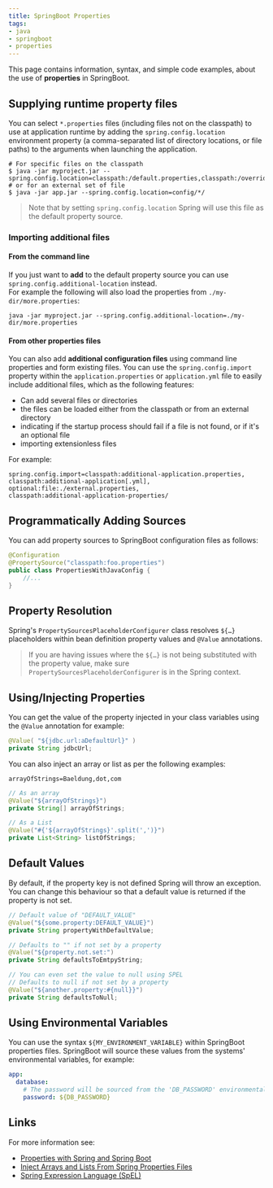 ```yaml
---
title: SpringBoot Properties
tags:
- java
- springboot
- properties
---
```


This page contains information, syntax, and simple code examples, about the use of **properties** in SpringBoot.
<!--more-->

## Supplying runtime property files

You can select `*.properties` files (including files not on the classpath) to use at application runtime by adding the
`spring.config.location` environment property (a comma-separated list of directory locations, or file paths) to the arguments
when launching the application.

```shell
# For specific files on the classpath
$ java -jar myproject.jar --spring.config.location=classpath:/default.properties,classpath:/override.properties
# or for an external set of file
$ java -jar app.jar --spring.config.location=config/*/
```

> Note that by setting `spring.config.location` Spring will use this file as the default property source.

### Importing additional files

#### From the command line

If you just want to **add** to the default property source you can use `spring.config.additional-location` instead.     
For example the following will also load the properties from `./my-dir/more.properties`:

```shell
java -jar myproject.jar --spring.config.additional-location=./my-dir/more.properties
```

#### From other properties files

You can also add **additional configuration files** using command line properties and form existing files.
You can use the `spring.config.import` property within the `application.properties` or `application.yml` file to easily 
include additional files, which as the following features:

* Can add several files or directories
* the files can be loaded either from the classpath or from an external directory
* indicating if the startup process should fail if a file is not found, or if it's an optional file
* importing extensionless files

For example:
```properties
spring.config.import=classpath:additional-application.properties,
classpath:additional-application[.yml],
optional:file:./external.properties,
classpath:additional-application-properties/
```

## Programmatically Adding Sources

You can add property sources to SpringBoot configuration files as follows:

```java
@Configuration
@PropertySource("classpath:foo.properties")
public class PropertiesWithJavaConfig {
    //...
}
```

## Property Resolution

Spring's `PropertySourcesPlaceholderConfigurer` class resolves `${…}` placeholders within bean definition property 
values and `@Value` annotations.

> If you are having issues where the `${…}` is not being substituted with the property value, make sure  
> `PropertySourcesPlaceholderConfigurer` is in the Spring context.

## Using/Injecting Properties

You can get the value of the property injected in your class variables using the `@Value` annotation for example:

```java
@Value( "${jdbc.url:aDefaultUrl}" )
private String jdbcUrl;
```

You can also inject an array or list as per the following examples:

```properties
arrayOfStrings=Baeldung,dot,com
```

```java
// As an array
@Value("${arrayOfStrings}")
private String[] arrayOfStrings;

// As a List
@Value("#{'${arrayOfStrings}'.split(',')}")
private List<String> listOfStrings;
```

## Default Values

By default, if the property key is not defined Spring will throw an exception. You can change this behaviour so that a 
default value is returned if the property is not set.

```java
// Default value of "DEFAULT_VALUE"
@Value("${some.property:DEFAULT_VALUE}")
private String propertyWithDefaultValue;

// Defaults to "" if not set by a property
@Value("${property.not.set:")
private String defaultsToEmtpyString;

// You can even set the value to null using SPEL
// Defaults to null if not set by a property
@Value("${another.property:#{null}}")
private String defaultsToNull;
```

## Using Environmental Variables

You can use the syntax `${MY_ENVIRONMENT_VARIABLE}` within SpringBoot properties files. 
SpringBoot will source these values from the systems' environmental variables, for example: 

```yaml
app:
  database:
    # The password will be sourced from the 'DB_PASSWORD' environmental variable
    password: ${DB_PASSWORD}
```

## Links

For more information see:
* [Properties with Spring and Spring Boot](https://www.baeldung.com/properties-with-spring)
* [Inject Arrays and Lists From Spring Properties Files](https://www.baeldung.com/spring-inject-arrays-lists)
* [Spring Expression Language (SpEL)](https://docs.spring.io/spring-framework/reference/core/expressions.html)


